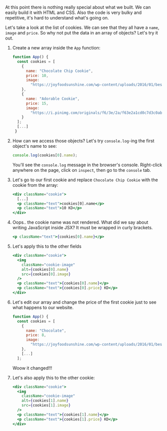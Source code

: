 At this point there is nothing really special about what we built. We can easily build it with HTML and CSS. Also the code is very bulky and repetitive, it's hard to understand what's going on.

Let's take a look at the list of cookies. We can see that they all have a `name`, `image` and `price`. So why not put the data in an array of objects? Let's try it out.

1. Create a new array inside the `App` function:

   ```javascript
   function App() {
     const cookies = [
       {
         name: "Chocolate Chip Cookie",
         price: 10,
         image:
           "https://joyfoodsunshine.com/wp-content/uploads/2016/01/best-chocolate-chip-cookies-recipe-ever-no-chilling-1.jpg"
       },
       {
         name: "Adorable Cookie",
         price: 15,
         image:
           "https://i.pinimg.com/originals/f6/3e/2a/f63e2a1cd0c7d3c0ab9cd277d3f32050.jpg"
       }
     ];
     [...]
    }
   ```

2. How can we access those objects? Let's try `console.log`-ing the first object's name to see:

   ```javascript
   console.log(cookies[0].name);
   ```

   You'll see the `console.log` message in the browser's console. Right-click anywhere on the page, click on `inspect`, then go to the `console` tab.

3. Let's go to our first cookie and replace `Chocolate Chip Cookie` with the cookie from the array:

   ```jsx
   <div className="cookie">
     [...]
     <p className="text">cookies[0].name</p>
     <p className="text">10 KD</p>
   </div>
   ```

4. Oops.. the cookie name was not rendered. What did we say about writing JavaScript inside JSX? It must be wrapped in curly brackets.

   ```jsx
   <p className="text">{cookies[0].name}</p>
   ```

5. Let's apply this to the other fields

   ```jsx
   <div className="cookie">
     <img
       className="cookie-image"
       alt={cookies[0].name}
       src={cookies[0].image}
     />
     <p className="text">{cookies[0].name}</p>
     <p className="text">{cookies[0].price} KD</p>
   </div>
   ```

6. Let's edit our array and change the price of the first cookie just to see what happens to our website.

   ```javascript
   function App() {
     const cookies = [
       {
         name: "Chocolate",
         price: 8,
         image:
           "https://joyfoodsunshine.com/wp-content/uploads/2016/01/best-chocolate-chip-cookies-recipe-ever-no-chilling-1.jpg"
       },
       [...]
     ];
   ```

   Woow it changed!!!

7. Let's also apply this to the other cookie:

   ```jsx
   <div className="cookie">
     <img
       className="cookie-image"
       alt={cookies[1].name}
       src={cookies[1].image}
     />
     <p className="text">{cookies[1].name}</p>
     <p className="text">{cookies[1].price} KD</p>
   </div>
   ```
